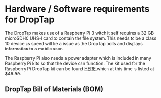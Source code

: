 # Hardware / Software requirements for DropTap

The DropTap makes use of a Raspberry Pi 3 witch it self requires a 32 GB microSDHC UHS-I card to contain the file system. This needs to be a class 10 device as speed will be a issue as the DropTap polls and displays information to a mobile user.

The Raspberry Pi also needs a power adapter which is included in many Raspberry Pi kits so that the device can function. The kit used for the Raspberry Pi DropTap kit can be found [HERE ](https://www.amazon.com/CanaKit-Raspberry-Power-Supply-Listed/dp/B07BC6WH7V) which at this time is listed at $49.99.


## DropTap Bill of Materials (BOM)
